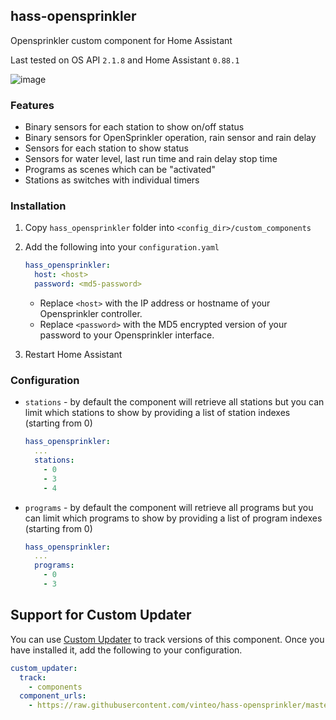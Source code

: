 ## hass-opensprinkler

Opensprinkler custom component for Home Assistant

Last tested on OS API `2.1.8` and Home Assistant `0.88.1`

![image](https://user-images.githubusercontent.com/819711/36068687-086820ce-0f2f-11e8-81de-de53c94124f0.png)

### Features

- Binary sensors for each station to show on/off status
- Binary sensors for OpenSprinkler operation, rain sensor and rain delay
- Sensors for each station to show status
- Sensors for water level, last run time and rain delay stop time
- Programs as scenes which can be "activated"
- Stations as switches with individual timers

### Installation

1. Copy `hass_opensprinkler` folder into `<config_dir>/custom_components`
2. Add the following into your `configuration.yaml`
    ```yaml
    hass_opensprinkler:
      host: <host>
      password: <md5-password>
    ```
    - Replace `<host>` with the IP address or hostname of your Opensprinkler controller.
    - Replace `<password>` with the MD5 encrypted version of your password to your Opensprinkler interface.

3. Restart Home Assistant

### Configuration

- `stations` - by default the component will retrieve all stations but you can limit which stations to show by providing a list of station indexes (starting from 0)
    ```yaml
    hass_opensprinkler:
      ...
      stations:
        - 0
        - 3
        - 4
    ```

- `programs` - by default the component will retrieve all programs but you can limit which programs to show by providing a list of program indexes (starting from 0)
    ```yaml
    hass_opensprinkler:
      ...
      programs:
        - 0
        - 3
    ```

## Support for Custom Updater

You can use [Custom Updater](https://github.com/custom-components/custom_updater) to track versions of this component. Once you have installed it, add the following to your configuration.

```yaml
custom_updater:
  track:
    - components
  component_urls:
    - https://raw.githubusercontent.com/vinteo/hass-opensprinkler/master/custom_components.json

```

